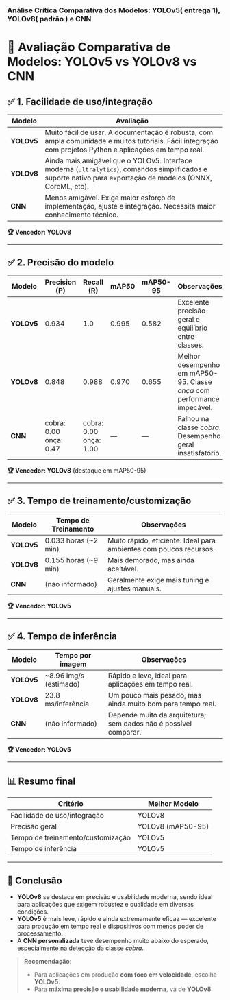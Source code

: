 ### Análise Crítica Comparativa dos Modelos: YOLOv5( entrega 1), YOLOv8( padrão ) e CNN
# 🧪 Avaliação Comparativa de Modelos: YOLOv5 vs YOLOv8 vs CNN

## ✅ 1. Facilidade de uso/integração

| Modelo     | Avaliação |
|------------|-----------|
| **YOLOv5** | Muito fácil de usar. A documentação é robusta, com ampla comunidade e muitos tutoriais. Fácil integração com projetos Python e aplicações em tempo real. |
| **YOLOv8** | Ainda mais amigável que o YOLOv5. Interface moderna (`ultralytics`), comandos simplificados e suporte nativo para exportação de modelos (ONNX, CoreML, etc). |
| **CNN**    | Menos amigável. Exige maior esforço de implementação, ajuste e integração. Necessita maior conhecimento técnico. |

**🏆 Vencedor: YOLOv8**

---

## ✅ 2. Precisão do modelo

| Modelo     | Precision (P) | Recall (R) | mAP50 | mAP50-95 | Observações |
|------------|---------------|------------|-------|----------|-------------|
| **YOLOv5** | 0.934         | 1.0        | 0.995 | 0.582    | Excelente precisão geral e equilíbrio entre classes. |
| **YOLOv8** | 0.848         | 0.988      | 0.970 | 0.655    | Melhor desempenho em mAP50-95. Classe *onça* com performance impecável. |
| **CNN**    | cobra: 0.00<br>onça: 0.47 | cobra: 0.00<br>onça: 1.00 | — | — | Falhou na classe *cobra*. Desempenho geral insatisfatório. |

**🏆 Vencedor: YOLOv8** (destaque em mAP50-95)

---

## ✅ 3. Tempo de treinamento/customização

| Modelo     | Tempo de Treinamento | Observações |
|------------|----------------------|-------------|
| **YOLOv5** | 0.033 horas (~2 min) | Muito rápido, eficiente. Ideal para ambientes com poucos recursos. |
| **YOLOv8** | 0.155 horas (~9 min) | Mais demorado, mas ainda aceitável. |
| **CNN**    | (não informado) | Geralmente exige mais tuning e ajustes manuais. |

**🏆 Vencedor: YOLOv5**

---

## ✅ 4. Tempo de inferência

| Modelo     | Tempo por imagem | Observações |
|------------|------------------|-------------|
| **YOLOv5** | ~8.96 img/s (estimado) | Rápido e leve, ideal para aplicações em tempo real. |
| **YOLOv8** | 23.8 ms/inferência | Um pouco mais pesado, mas ainda muito bom para tempo real. |
| **CNN**    | (não informado) | Depende muito da arquitetura; sem dados não é possível comparar. |

**🏆 Vencedor: YOLOv5**

---

## 📊 Resumo final

| Critério                         | Melhor Modelo |
|----------------------------------|---------------|
| Facilidade de uso/integração     | YOLOv8        |
| Precisão geral                   | YOLOv8 (mAP50-95) |
| Tempo de treinamento/customização | YOLOv5        |
| Tempo de inferência              | YOLOv5        |

---

## 🧠 Conclusão

- **YOLOv8** se destaca em precisão e usabilidade moderna, sendo ideal para aplicações que exigem robustez e qualidade em diversas condições.
- **YOLOv5** é mais leve, rápido e ainda extremamente eficaz — excelente para produção em tempo real e dispositivos com menos poder de processamento.
- A **CNN personalizada** teve desempenho muito abaixo do esperado, especialmente na detecção da classe *cobra*.

> **Recomendação**:  
> - Para aplicações em produção **com foco em velocidade**, escolha **YOLOv5**.  
> - Para **máxima precisão e usabilidade moderna**, vá de **YOLOv8**.
